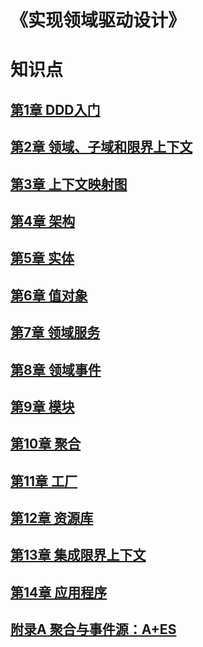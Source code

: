 # 《实现领域驱动设计》

# 知识点  

## [第1章 DDD入门](notes/01-DDD-Rudiments.md)
## [第2章 领域、子域和限界上下文](notes/02.md)
## [第3章 上下文映射图](notes/03.md)
## [第4章 架构](notes/04.md)
## [第5章 实体](notes/05.md)
## [第6章 值对象](notes/06.md)
## [第7章 领域服务](notes/07.md)
## [第8章 领域事件](notes/08.md)
## [第9章 模块](notes/09.md)
## [第10章 聚合](notes/10.md)
## [第11章 工厂](notes/11.md)
## [第12章 资源库](notes/12.md)
## [第13章 集成限界上下文](notes/13.md)
## [第14章 应用程序](notes/14.md)
## [附录A 聚合与事件源：A+ES](notes/15.md)
